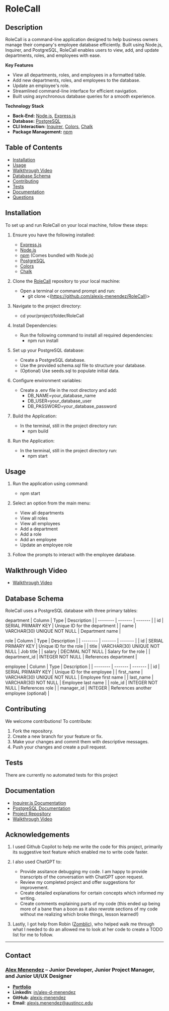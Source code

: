 #  RoleCall
##  **Description**

RoleCall is a command-line application designed to help business owners manage their company's employee database efficiently. Built using Node.js, Inquirer, and PostgreSQL, RoleCall enables users to view, add, and update departments, roles, and employees with ease.

**Key Features**

* View all departments, roles, and employees in a formatted table.
* Add new departments, roles, and employees to the database.
* Update an employee's role.
* Streamlined command-line interface for efficient navigation.
* Built using asynchronous database queries for a smooth experience.

**Technology Stack**

* **Back-End:** [Node.js](https://nodejs.org/), [Express.js](https://expressjs.com/) 
* **Database:** [PostgreSQL](https://www.npmjs.com/package/pg)
* **CLI Interaction:** [Inquirer](https://www.npmjs.com/package/inquirer/v/8.2.4), [Colors](https://www.npmjs.com/package/colors), [Chalk](https://www.npmjs.com/package/chalk)
* **Package Management:** [npm](https://www.npmjs.com/)

## Table of Contents

* [Installation](#installation)
* [Usage](#usage)
* [Walkthrough Video](#walkthrough-video)
* [Database Schema](#database-schema)
* [Contributing](#contributing)
* [Tests](#tests)
* [Documentation](#documentation)
* [Questions](#questions)


## Installation

To set up and run RoleCall on your local machine, follow these steps:

1. Ensure you have the following installed:
	* [Express.js](https://expressjs.com/) 
	* [Node.js](https://nodejs.org/) 
	* [npm](https://www.npmjs.com/) (Comes bundled with Node.js)
	* [PostgreSQL](https://www.postgresql.org/)
	* [Colors](https://www.npmjs.com/package/colors)
	* [Chalk](https://www.npmjs.com/package/chalk)
   
2. Clone the [RoleCall](https://github.com/alexis-menendez/RoleCall) repository to your local machine:
	* Open a terminal or command prompt and run:
	  * git clone <(https://github.com/alexis-menendez/RoleCall)>

3. Navigate to the project directory:
	* cd your/project/folder/RoleCall

4. Install Dependencies:
	* Run the following command to install all required dependencies:
	  * npm run install

5. Set up your PostgreSQL database:
	* Create a PostgreSQL database.
	* Use the provided schema.sql file to structure your database.
	* (Optional) Use seeds.sql to populate initial data.

6. Configure environment variables:

	* Create a .env file in the root directory and add:
	  * DB_NAME=your_database_name
	  * DB_USER=your_database_user
	  * DB_PASSWORD=your_database_password

7. Build the Application:
	* In the terminal, still in the project directory run:
	  * npm build

8. Run the Application:
	* In the terminal, still in the project directory run:
	  * npm start

## Usage

1. Run the application using command:
	* npm start

2. Select an option from the main menu:
	* View all departments
	* View all roles
	* View all employees
	* Add a department
	* Add a role
	* Add an employee
	* Update an employee role

3. Follow the prompts to interact with the employee database.


## Walkthrough Video

* [Walkthrough Video](https://drive.google.com/LINK/GOES/HERE)

## Database Schema

RoleCall uses a PostgreSQL database with three primary tables:

department
| Column    | Type | Description |
| -------- | ------- | ------- |
| id  | SERIAL PRIMARY KEY    | Unique ID for the department    |
| name | VARCHAR(30) UNIQUE NOT NULL     | Department name    |

role
| Column    | Type | Description |
| -------- | ------- | ------- |
| id  | SERIAL PRIMARY KEY    | Unique ID for the role   |
| title | VARCHAR(30) UNIQUE NOT NULL     | Job title    |
| salary  | DECIMAL NOT NULL    | Salary for the role    |
| department_id | INTEGER NOT NULL     | References department    |

employee
| Column    | Type | Description |
| -------- | ------- | ------- |
| id  | SERIAL PRIMARY KEY    | Unique ID for the employee   |
| first_name | VARCHAR(30) UNIQUE NOT NULL     | Employee first name    |
| last_name  | VARCHAR(30) NOT NULL   | Employee last name    |
| role_id | INTEGER NOT NULL     | References role    |
| manager_id  | INTEGER    | References another employee (optional)    |

## Contributing

We welcome contributions! To contribute:

1. Fork the repository.
2. Create a new branch for your feature or fix.
3. Make your changes and commit them with descriptive messages.
4. Push your changes and create a pull request.


## Tests

There are currently no automated tests for this project

## Documentation

* [Inquirer.js Documentation](https://www.npmjs.com/package/inquirer)
* [PostgreSQL Documentation](https://www.postgresql.org/docs/)
* [Project Repository](https://github.com/alexis-menendez/RoleCall)
* [Walkthrough Video](https://drive.google.com/LINK/GOES/HERE)

## Acknowledgements

1. I used Github Copilot to help me write the code for this project, primarily its suggestive text feature which enabled me to write code faster.

2. I also used ChatGPT to:
  	* Provide assitance debugging my code. I am happy to provide transcripts of the conversation with ChatGPT upon request.
  	* Review my completed project and offer suggestions for improvement.
  	* Create detailed explanations for certain concepts which informed my writing.
  	* Create comments explaining parts of my code (this ended up being more of a bane than a boon as it also rewrote sections of my code without me realizing which broke things, lesson learned!)

3. Lastly, I got help from Robin ([Zomblic](https://github.com/zomblic)), who helped walk me through what I needed to do an allowed me to look at her code to create a TODO list for me to follow.

---

## Contact

### [**Alex Menendez**](https://alex-menendez.onrender.com/) – Junior Developer, Junior Project Manager, and Junior UI/UX Designer

- [**Portfolio**](https://alex-menendez.onrender.com/)
- **LinkedIn**: [in/alex-d-menendez](https://www.linkedin.com/in/alex-d-menendez/)
- **GitHub**: [alexis-menendez](https://github.com/alexis-menendez)
- **Email**: [alexis.menendez@austincc.edu](https://alex-menendez.onrender.com/contact)


